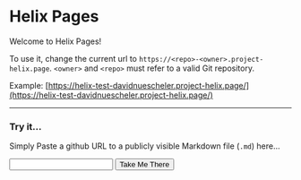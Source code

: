# Helix Pages

Welcome to Helix Pages!

To use it, change the current url to `https://<repo>-<owner>.project-helix.page`.
`<owner>` and `<repo>` must refer to a valid Git repository.

Example: [https://helix-test-davidnuescheler.project-helix.page/](https://helix-test-davidnuescheler.project-helix.page/)

---

### Try it...
Simply Paste a github URL to a publicly visible Markdown file (`.md`) here... 

<script>
function takeMeThere() {
    let giturl=document.getElementById('giturl').value;
    let resegs=/(?<!\?.+)(?<=\/)[\w-]+(?=[/\r\n?]|$)/g;
    let segments = [...giturl.matchAll(resegs)];
    let separator = '-';
    const user = segments[0][0];
    const repo = segments[1][0];
    const branch = segments[3][0];
    console.log (segments);
    const path = giturl.substr(segments[3].index+branch.length, giturl.length - (segments[3].index+branch.length) - 3);
    if (user.indexOf('-')>=0 || branch!='master') {
        separator = '--';
    }
    const branchprefix=(branch=='master'?"":branch+separator);
    const url=`https://${branchprefix}${repo}${separator}${user}.project-helix.page${path}.html`;
    window.location=url;

    
}
</script>
<input type="text" id="giturl">
<button onclick="takeMeThere()">Take Me There</button>

